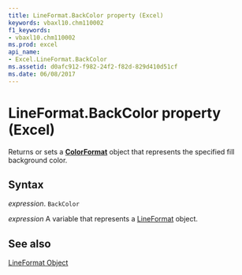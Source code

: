 ```yaml
---
title: LineFormat.BackColor property (Excel)
keywords: vbaxl10.chm110002
f1_keywords:
- vbaxl10.chm110002
ms.prod: excel
api_name:
- Excel.LineFormat.BackColor
ms.assetid: d0afc912-f982-24f2-f82d-829d410d51cf
ms.date: 06/08/2017
---
```



# LineFormat.BackColor property (Excel)

Returns or sets a  **[ColorFormat](Excel.ColorFormat.md)** object that represents the specified fill background color.


## Syntax

 _expression_. `BackColor`

 _expression_ A variable that represents a [LineFormat](Excel.LineFormat.md) object.


## See also


[LineFormat Object](Excel.LineFormat.md)

